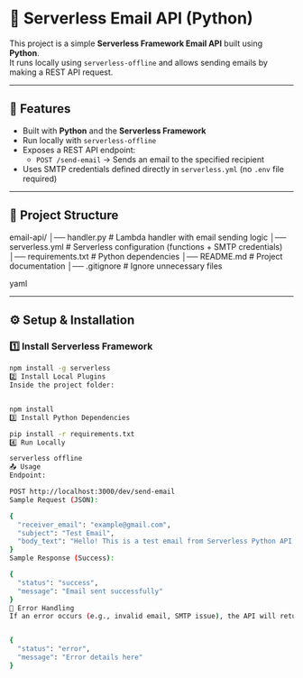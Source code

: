 # 📧 Serverless Email API (Python)

This project is a simple **Serverless Framework Email API** built using **Python**.  
It runs locally using `serverless-offline` and allows sending emails by making a REST API request.

---

## 🚀 Features
- Built with **Python** and the **Serverless Framework**
- Run locally with `serverless-offline`
- Exposes a REST API endpoint:  
  - `POST /send-email` → Sends an email to the specified recipient
- Uses SMTP credentials defined directly in `serverless.yml` (no `.env` file required)

---

## 📂 Project Structure
email-api/
│── handler.py # Lambda handler with email sending logic
│── serverless.yml # Serverless configuration (functions + SMTP credentials)
│── requirements.txt # Python dependencies
│── README.md # Project documentation
│── .gitignore # Ignore unnecessary files

yaml

---

## ⚙️ Setup & Installation

### 1️⃣ Install Serverless Framework
```bash
npm install -g serverless
2️⃣ Install Local Plugins
Inside the project folder:


npm install
3️⃣ Install Python Dependencies

pip install -r requirements.txt
4️⃣ Run Locally

serverless offline
📤 Usage
Endpoint:

POST http://localhost:3000/dev/send-email
Sample Request (JSON):

{
  "receiver_email": "example@gmail.com",
  "subject": "Test Email",
  "body_text": "Hello! This is a test email from Serverless Python API."
}
Sample Response (Success):

{
  "status": "success",
  "message": "Email sent successfully"
}
🛑 Error Handling
If an error occurs (e.g., invalid email, SMTP issue), the API will return:


{
  "status": "error",
  "message": "Error details here"
}